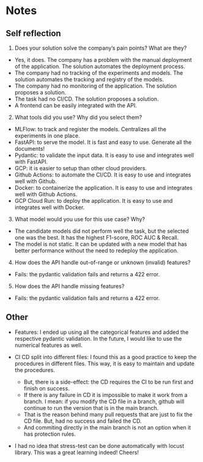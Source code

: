 # Notes

## Self reflection

1. Does your solution solve the company’s pain points? What are they?
  - Yes, it does. The company has a problem with the manual deployment of the application. The solution automates the deployment process.
  - The company had no tracking of the experiments and models. The solution automates the tracking and registry of the models.
  - The company had no monitoring of the application. The solution proposes a solution.
  - The task had no CI/CD. The solution proposes a solution.
  - A frontend can be easily integrated with the API.
2. What tools did you use? Why did you select them?
  - MLFlow: to track and register the models. Centralizes all the experiments in one place.
  - FastAPI: to serve the model. It is fast and easy to use. Generate all the documents!
  - Pydantic: to validate the input data. It is easy to use and integrates well with FastAPI.
  - GCP: it is easier to setup than other cloud providers.
  - Github Actions: to automate the CI/CD. It is easy to use and integrates well with Github.
  - Docker: to containerize the application. It is easy to use and integrates well with Github Actions.
  - GCP Cloud Run: to deploy the application. It is easy to use and integrates well with Docker.
3. What model would you use for this use case? Why?
  - The candidate models did not perform well the task, but the selected one was the best. It has the highest F1-score, ROC AUC & Recall.
  - The model is not static. It can be updated with a new model that has better performance without the need to redeploy the application.
4. How does the API handle out-of-range or unknown (invalid) features?
  - Fails: the pydantic validation fails and returns a 422 error.
5. How does the API handle missing features?
  - Fails: the pydantic validation fails and returns a 422 error.


## Other

- Features: I ended up using all the categorical features and added the respective pydantic validation. In the future, I would like to use the numerical features as well.

- CI CD split into different files: I found this as a good practice to keep the procedures in different files. This way, it is easy to maintain and update the procedures.
  - But, there is a side-effect: the CD requires the CI to be run first and finish on success.
  - If there is any failure in CD it is impossible to make it work from a branch. I mean: if you modify the CD file in a branch, github will continue to run the version that is in the main branch.
  - That is the reason behind many pull requests that are just to fix the CD file. But, had no success and failed the CD.
  - And commiting directly in the main branch is not an option when it has protection rules.
- I had no idea that stress-test can be done automatically with locust library. This was a great learning indeed! Cheers!
